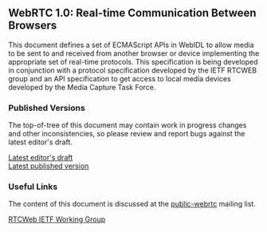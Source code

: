 ## WebRTC 1.0: Real-time Communication Between Browsers

This document defines a set of ECMAScript APIs in WebIDL to allow media to be
sent to and received from another browser or device implementing the appropriate
set of real-time protocols. This specification is being developed in conjunction
with a protocol specification developed by the IETF RTCWEB group and an API
specification to get access to local media devices developed by the Media
Capture Task Force.

### Published Versions

The top-of-tree of this document may contain work in progress changes and other
inconsistencies, so please review and report bugs against the latest editor's
draft.

[Latest editor's draft](https://w3c.github.io/webrtc-pc/)  
[Latest published version](http://www.w3.org/TR/webrtc/)

### Useful Links

The content of this document is discussed at the
[public-webrtc](http://lists.w3.org/Archives/Public/public-webrtc/)
mailing list.

[RTCWeb IETF Working Group](https://tools.ietf.org/wg/rtcweb/)
